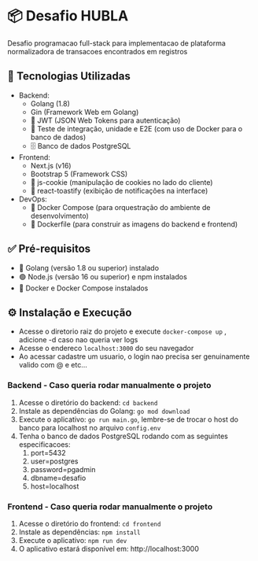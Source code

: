 # 📦 Desafio HUBLA

Desafio programacao full-stack para implementacao de plataforma normalizadora de transacoes encontrados em registros

## 🚀 Tecnologias Utilizadas

- Backend:
  - Golang (1.8)
  - Gin (Framework Web em Golang)
  - 🔐 JWT (JSON Web Tokens para autenticação)
  - 🧪 Teste de integração, unidade e E2E (com uso de Docker para o banco de dados)
  - 🗄️ Banco de dados PostgreSQL
- Frontend:
  - Next.js (v16)
  - Bootstrap 5 (Framework CSS)
  - 🍪 js-cookie (manipulação de cookies no lado do cliente)
  - 📢 react-toastify (exibição de notificações na interface)
- DevOps:
  - 🐳 Docker Compose (para orquestração do ambiente de desenvolvimento)
  - 🐳 Dockerfile (para construir as imagens do backend e frontend)

## ✅ Pré-requisitos

- 🐹 Golang (versão 1.8 ou superior) instalado
- 🟢 Node.js (versão 16 ou superior) e npm instalados
- 🐳 Docker e Docker Compose instalados

## ⚙️ Instalação e Execução

- Acesse o diretorio raiz do projeto e execute
``docker-compose up`` , adicione -d caso nao queria ver logs
- Acesse o endereco `` localhost:3000 `` do seu navegador
- Ao acessar cadastre um usuario, o login nao precisa ser genuinamente valido com @ e etc...

### Backend - Caso queria rodar manualmente o projeto
1. Acesse o diretório do backend: ``cd backend``
2. Instale as dependências do Golang: ``go mod download``
3. Execute o aplicativo: ``go run main.go``, lembre-se de trocar o host do banco para localhost no arquivo ``config.env``
4. Tenha o  banco de dados PostgreSQL rodando com as seguintes especificacoes: 
   1. port=5432
   2. user=postgres
   3. password=pgadmin
   4. dbname=desafio
   5. host=localhost

### Frontend - Caso queria rodar manualmente o projeto
1. Acesse o diretório do frontend: ``cd frontend``
2. Instale as dependências: ``npm install``
3. Execute o aplicativo: ``npm run dev``
4. O aplicativo estará disponível em: http://localhost:3000